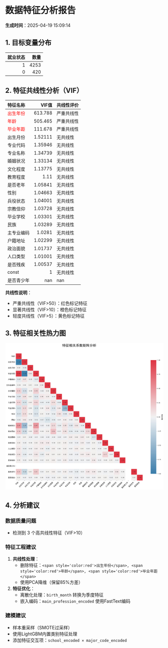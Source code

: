
# 数据特征分析报告
**生成时间**：2025-04-19 15:09:14

## 1. 目标变量分布

|   就业状态 |   数量 |
|-----------:|-------:|
|          1 |   4253 |
|          0 |    420 |

## 2. 特征共线性分析（VIF）

| 特征名称                                |     VIF值 | 共线性评价   |
|:----------------------------------------|----------:|:-------------|
| <span style='color:red'>出生年份</span> | 613.788   | 严重共线性   |
| <span style='color:red'>年龄</span>     | 505.465   | 严重共线性   |
| <span style='color:red'>毕业年距</span> | 111.678   | 严重共线性   |
| 出生月份                                |   1.52111 | 无共线性     |
| 专业代码                                |   1.35946 | 无共线性     |
| 专业名称                                |   1.34739 | 无共线性     |
| 婚姻状况                                |   1.33134 | 无共线性     |
| 文化程度                                |   1.13775 | 无共线性     |
| 教育程度                                |   1.11    | 无共线性     |
| 是否老年                                |   1.05841 | 无共线性     |
| 性别                                    |   1.04663 | 无共线性     |
| 兵役状态                                |   1.04001 | 无共线性     |
| 宗教信仰                                |   1.03728 | 无共线性     |
| 毕业学校                                |   1.03301 | 无共线性     |
| 民族                                    |   1.03289 | 无共线性     |
| 主专业编码                              |   1.0281  | 无共线性     |
| 户籍地址                                |   1.02299 | 无共线性     |
| 政治面貌                                |   1.01737 | 无共线性     |
| 人口类型                                |   1.01001 | 无共线性     |
| 是否残疾                                |   1.00537 | 无共线性     |
| const                                   |   1       | 无共线性     |
| 是否青少年                              | nan       | nan          |

**共线性说明**：
- 严重共线性（VIF>50）：红色标记特征
- 显著共线性（VIF>10）：橙色标记特征
- 轻度共线性（VIF>5）：黄色标记特征

## 3. 特征相关性热力图
![相关系数矩阵](./figure/correlation_matrix.jpg)

## 4. 分析建议

### 数据质量问题
- 检测到 3 个高共线性特征（VIF>10）

### 特征工程建议
1. **共线性处理**：
   - 删除特征：`<span style='color:red'>出生年份</span>, <span style='color:red'>年龄</span>, <span style='color:red'>毕业年距</span>`
   - 使用PCA降维（保留85%方差）
2. **特征优化**：
   - 离散化处理：`birth_month` 转换为季度特征
   - 嵌入编码：`main_profession_encoded` 使用FastText编码

### 建模建议
- 样本重采样（SMOTE过采样）
- 使用LightGBM内置类别特征处理
- 添加特征交互项：`school_encoded × major_code_encoded`
        